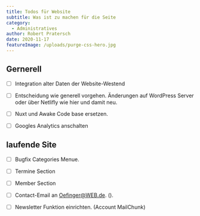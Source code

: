 ```yaml
---
title: Todos für Website
subtitle: Was ist zu machen für die Seite
category:
  - Administratives
author: Robert Pratersch
date: 2020-11-17
featureImage: /uploads/purge-css-hero.jpg
---
```


## Gernerell

- [ ] Integration alter Daten der Website-Westend

- [ ] Entscheidung wie generell vorgehen. Änderungen auf WordPress Server oder über Netlifly wie hier und damit neu.

- [ ] Nuxt und Awake Code base ersetzen.

- [ ] Googles Analytics anschalten



## laufende Site

- [ ] Bugfix Categories Menue.
- [ ] Termine Section
- [ ] Member Section
- [ ] Contact-Email an Oefinger@WEB.de. ().
- [ ] Newsletter Funktion einrichten. (Account MailChunk)


